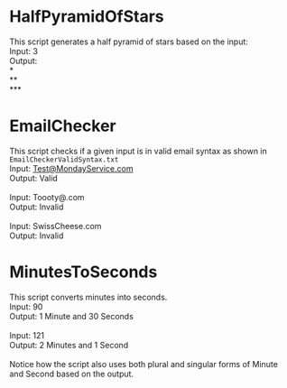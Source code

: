 # HalfPyramidOfStars

This script generates a half pyramid of stars based on the input:\
	Input: 3\
	Output:\
	\*\
	\*\*\
	\*\*\*
# EmailChecker

This script checks if a given input is in valid email syntax as shown in `EmailCheckerValidSyntax.txt`\
Input: Test@MondayService.com\
Output: Valid\
\
Input: Toooty@.com\
Output: Invalid\
\
Input: SwissCheese.com\
Output: Invalid
# MinutesToSeconds

This script converts minutes into seconds.\
Input: 90\
Output: 1 Minute and 30 Seconds\
\
Input: 121\
Output: 2 Minutes and 1 Second\
\
Notice how the script also uses both plural and singular forms of Minute and Second based on the output.
